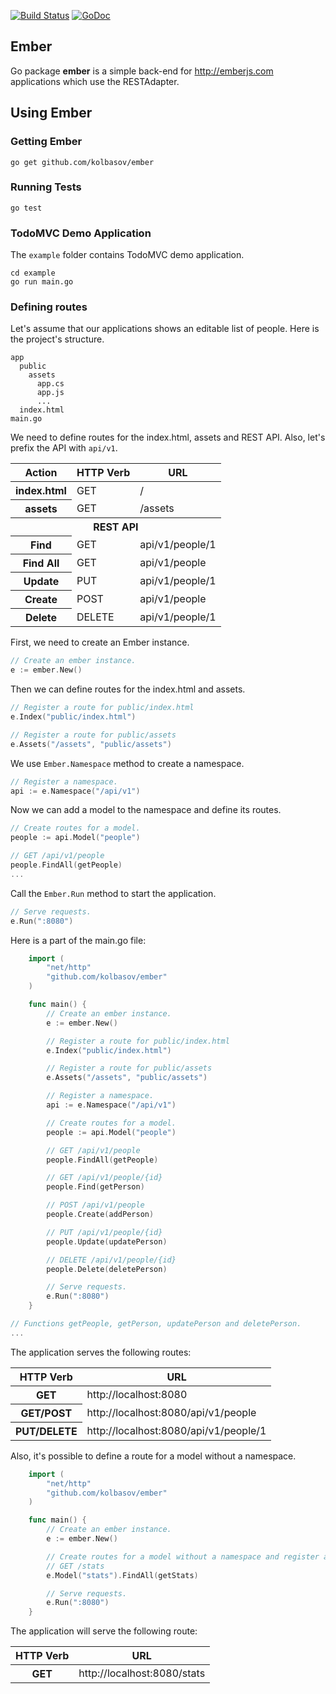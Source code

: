 [![Build Status](https://travis-ci.org/kolbasov/ember.svg?branch=master)](https://travis-ci.org/kolbasov/ember)
[![GoDoc](https://godoc.org/github.com/kolbasov/ember?status.svg)](https://godoc.org/github.com/kolbasov/ember)

## Ember

Go package **ember** is a simple back-end for http://emberjs.com applications which use the RESTAdapter.

## Using Ember

### Getting Ember
```
go get github.com/kolbasov/ember
```

### Running Tests
```
go test
```

### TodoMVC Demo Application
The ```example``` folder contains TodoMVC demo application.
```
cd example
go run main.go
```


### Defining routes

Let's assume that our applications shows an editable list of people. Here is the project's structure.
```	
app
  public
    assets
      app.cs
      app.js
      ...
  index.html
main.go
```

We need to define routes for the index.html, assets and REST API. Also, let's prefix the API with ```api/v1```.

<table>
  <thead>
    <tr><th>Action</th><th>HTTP Verb</th><th>URL</th></tr>
  </thead>
  <tbody>
  	<tr><th>index.html</th><td>GET</td><td>/</td></tr>
  	<tr><th>assets</th><td>GET</td><td>/assets</td></tr>
  	<tr><th colspan="3">REST API</th></tr>
    <tr><th>Find</th><td>GET</td><td>api/v1/people/1</td></tr>
    <tr><th>Find All</th><td>GET</td><td>api/v1/people</td></tr>
    <tr><th>Update</th><td>PUT</td><td>api/v1/people/1</td></tr>
    <tr><th>Create</th><td>POST</td><td>api/v1/people</td></tr>
    <tr><th>Delete</th><td>DELETE</td><td>api/v1/people/1</td></tr>
  </tbody>
</table>

First, we need to create an Ember instance.
```go
// Create an ember instance.
e := ember.New()
```

Then we can define routes for the index.html and assets.
```go
// Register a route for public/index.html
e.Index("public/index.html")

// Register a route for public/assets
e.Assets("/assets", "public/assets")
```

We use ```Ember.Namespace``` method to create a namespace.
```go
// Register a namespace.
api := e.Namespace("/api/v1")
```

Now we can add a model to the namespace and define its routes.
```go
// Create routes for a model.
people := api.Model("people")

// GET /api/v1/people
people.FindAll(getPeople)
...
```

Call the ```Ember.Run``` method to start the application.
```go
// Serve requests.
e.Run(":8080")
```

Here is a part of the main.go file:
```go
	import (
		"net/http"
		"github.com/kolbasov/ember"
	)

	func main() {
		// Create an ember instance.
		e := ember.New()

		// Register a route for public/index.html
		e.Index("public/index.html")

		// Register a route for public/assets
		e.Assets("/assets", "public/assets")

		// Register a namespace.
		api := e.Namespace("/api/v1")

		// Create routes for a model.
		people := api.Model("people")

		// GET /api/v1/people
		people.FindAll(getPeople)

		// GET /api/v1/people/{id}
		people.Find(getPerson)

		// POST /api/v1/people
		people.Create(addPerson)

		// PUT /api/v1/people/{id}
		people.Update(updatePerson)

		// DELETE /api/v1/people/{id}
		people.Delete(deletePerson)

		// Serve requests.
		e.Run(":8080")
	}

// Functions getPeople, getPerson, updatePerson and deletePerson.
...
```

The application serves the following routes:

<table>
  <thead>
    <tr><th>HTTP Verb</th><th>URL</th></tr>
  </thead>
  <tbody>
  	<tr>
  		<th>GET</th>
  		<td>http://localhost:8080</td>  		
  	</tr>
  	<tr>
  		<th>GET/POST</th>
  		<td>http://localhost:8080/api/v1/people</td>  		
  	</tr>
  	<tr>
  		<th>PUT/DELETE</th>
  		<td>http://localhost:8080/api/v1/people/1</td>  		
  	</tr>
  </tbody>
</table>

Also, it's possible to define a route for a model without a namespace.

```go
	import (
		"net/http"
		"github.com/kolbasov/ember"
	)

	func main() {
		// Create an ember instance.
		e := ember.New()

		// Create routes for a model without a namespace and register a route.
		// GET /stats
		e.Model("stats").FindAll(getStats)

		// Serve requests.
		e.Run(":8080")
	}
```

The application will serve the following route:

<table>
  <thead>
    <tr><th>HTTP Verb</th><th>URL</th></tr>
  </thead>
  <tbody>
  	<tr>
  		<th>GET</th>
  		<td>http://localhost:8080/stats</td>  		
  	</tr>
  </tbody>
</table>
